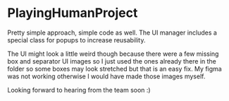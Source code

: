 # PlayingHumanProject

Pretty simple approach, simple code as well. The UI manager includes a special class for popups to increase reusability. 
 
The UI might look a little weird though because there were a few missing box and separator UI images so I just used the ones already there in the folder so some boxes may look stretched but that is an easy fix. My figma was not working otherwise I would have made those images myself. 

Looking forward to hearing from the team soon :) 